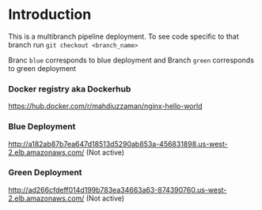 # Introduction
This is a multibranch pipeline deployment. To see code specific to that branch run `git checkout <branch_name>`

Branc `blue` corresponds to blue deployment
and 
Branch `green` corresponds to green deployment

### Docker registry aka Dockerhub
https://hub.docker.com/r/mahdiuzzaman/nginx-hello-world

### Blue Deployment
http://a182ab87b7ea647d18513d5290ab853a-456831898.us-west-2.elb.amazonaws.com/ (Not active)

### Green Deployment
http://ad266cfdeff014d199b783ea34663a63-874390760.us-west-2.elb.amazonaws.com/ (Not active)


